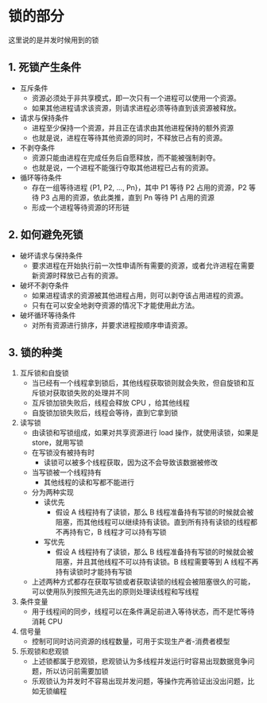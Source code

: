 # 锁的部分

这里说的是并发时候用到的锁

## 1. 死锁产生条件

- 互斥条件
    - 资源必须处于非共享模式，即一次只有一个进程可以使用一个资源。
    - 如果其他进程请求该资源，则请求进程必须等待直到该资源被释放。
- 请求与保持条件
    - 进程至少保持一个资源，并且正在请求由其他进程保持的额外资源
    - 也就是说，进程在等待其他资源的同时，不释放已占有的资源。
- 不剥夺条件
    - 资源只能由进程在完成任务后自愿释放，而不能被强制剥夺。
    - 也就是说，一个进程不能强行夺取其他进程已占有的资源。
- 循环等待条件
    - 存在一组等待进程 {P1, P2, ..., Pn}，其中 P1 等待 P2 占用的资源，P2 等待 P3 占用的资源，依此类推，直到 Pn 等待 P1 占用的资源
    - 形成一个进程等待资源的环形链

## 2. 如何避免死锁

- 破坏请求与保持条件
    - 要求进程在开始执行前一次性申请所有需要的资源，或者允许进程在需要新资源时释放已占有的资源。
- 破坏不剥夺条件
    - 如果进程请求的资源被其他进程占用，则可以剥夺该占用进程的资源。
    - 只有在可以安全地剥夺资源的情况下才能使用此方法。
- 破坏循环等待条件
    - 对所有资源进行排序，并要求进程按顺序申请资源。

## 3. 锁的种类

1. 互斥锁和自旋锁
    - 当已经有一个线程拿到锁后，其他线程获取锁则就会失败，但自旋锁和互斥锁对获取锁失败的处理并不同
    - 互斥锁加锁失败后，线程会释放 CPU ，给其他线程
    - 自旋锁加锁失败后，线程会等待，直到它拿到锁
2. 读写锁
    - 由读锁和写锁组成，如果对共享资源进行 load 操作，就使用读锁，如果是 store，就用写锁
    - 在写锁没有被持有时
        - 读锁可以被多个线程获取，因为这不会导致该数据被修改
    - 当写锁被一个线程持有
        - 其他线程的读和写都不能进行
    - 分为两种实现
        - 读优先
            - 假设 A 线程持有了读锁，那么 B 线程准备持有写锁的时候就会被阻塞，而其他线程可以继续持有读锁。直到所有持有读锁的线程都不再持有它，B 线程才可以持有写锁
        - 写优先
            - 假设 A 线程持有了读锁，那么 B 线程准备持有写锁的时候就会被阻塞，并且其他线程不可以持有读锁。B 线程需要等到 A 线程不再持有读锁时才能持有写锁
    - 上述两种方式都存在获取写锁或者获取读锁的线程会被阻塞很久的可能，可以使用队列按照先进先出的原则处理读线程和写线程
3. 条件变量
    - 用于线程间的同步，线程可以在条件满足前进入等待状态，而不是忙等待消耗 CPU
4. 信号量
    - 控制可同时访问资源的线程数量，可用于实现生产者-消费者模型
4. 乐观锁和悲观锁
    - 上述锁都属于悲观锁，悲观锁认为多线程并发运行时容易出现数据竞争问题，所以访问前需要加锁
    - 乐观锁认为并发时不容易出现并发问题，等操作完再验证出没出问题，比如无锁编程
